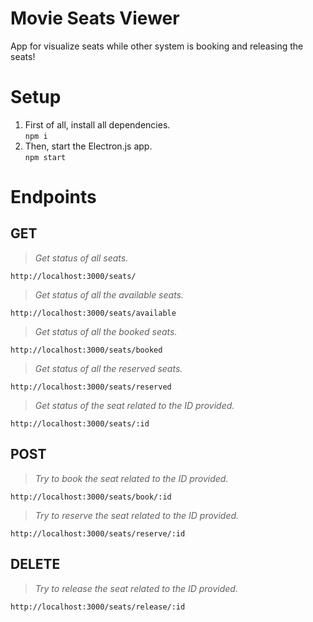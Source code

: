 # Movie Seats Viewer

App for visualize seats while other system is booking and releasing the seats!

# Setup
1. First of all, install all dependencies. <br />
`npm i`
2. Then, start the Electron.js app. <br />
`npm start`

# Endpoints

## GET

> *Get status of all seats.*
> 
`http://localhost:3000/seats/`

> *Get status of all the available seats.*
> 
`http://localhost:3000/seats/available`

> *Get status of all the booked seats.*
> 
`http://localhost:3000/seats/booked`

> *Get status of all the reserved seats.*
> 
`http://localhost:3000/seats/reserved`

> *Get status of the seat related to the ID provided.*
> 
`http://localhost:3000/seats/:id`

## POST

> *Try to book the seat related to the ID provided.*
> 
`http://localhost:3000/seats/book/:id`

> *Try to reserve the seat related to the ID provided.*
>
`http://localhost:3000/seats/reserve/:id`

## DELETE

> *Try to release the seat related to the ID provided.*
> 
`http://localhost:3000/seats/release/:id`
